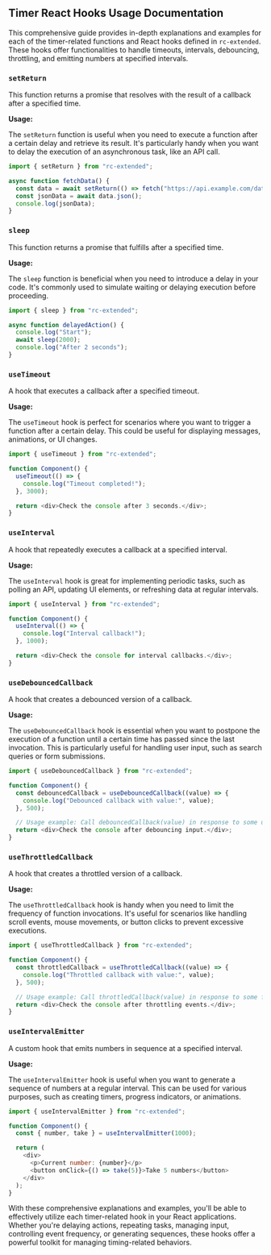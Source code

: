 ## Timer React Hooks Usage Documentation

This comprehensive guide provides in-depth explanations and examples for each of the timer-related functions and React hooks defined in `rc-extended`. These hooks offer functionalities to handle timeouts, intervals, debouncing, throttling, and emitting numbers at specified intervals.

### `setReturn`

This function returns a promise that resolves with the result of a callback after a specified time.

**Usage:**

The `setReturn` function is useful when you need to execute a function after a certain delay and retrieve its result. It's particularly handy when you want to delay the execution of an asynchronous task, like an API call.

```javascript
import { setReturn } from "rc-extended";

async function fetchData() {
  const data = await setReturn(() => fetch("https://api.example.com/data"), 1000);
  const jsonData = await data.json();
  console.log(jsonData);
}
```

### `sleep`

This function returns a promise that fulfills after a specified time.

**Usage:**

The `sleep` function is beneficial when you need to introduce a delay in your code. It's commonly used to simulate waiting or delaying execution before proceeding.

```javascript
import { sleep } from "rc-extended";

async function delayedAction() {
  console.log("Start");
  await sleep(2000);
  console.log("After 2 seconds");
}
```

### `useTimeout`

A hook that executes a callback after a specified timeout.

**Usage:**

The `useTimeout` hook is perfect for scenarios where you want to trigger a function after a certain delay. This could be useful for displaying messages, animations, or UI changes.

```javascript
import { useTimeout } from "rc-extended";

function Component() {
  useTimeout(() => {
    console.log("Timeout completed!");
  }, 3000);

  return <div>Check the console after 3 seconds.</div>;
}
```

### `useInterval`

A hook that repeatedly executes a callback at a specified interval.

**Usage:**

The `useInterval` hook is great for implementing periodic tasks, such as polling an API, updating UI elements, or refreshing data at regular intervals.

```javascript
import { useInterval } from "rc-extended";

function Component() {
  useInterval(() => {
    console.log("Interval callback!");
  }, 1000);

  return <div>Check the console for interval callbacks.</div>;
}
```

### `useDebouncedCallback`

A hook that creates a debounced version of a callback.

**Usage:**

The `useDebouncedCallback` hook is essential when you want to postpone the execution of a function until a certain time has passed since the last invocation. This is particularly useful for handling user input, such as search queries or form submissions.

```javascript
import { useDebouncedCallback } from "rc-extended";

function Component() {
  const debouncedCallback = useDebouncedCallback((value) => {
    console.log("Debounced callback with value:", value);
  }, 500);

  // Usage example: Call debouncedCallback(value) in response to some user input
  return <div>Check the console after debouncing input.</div>;
}
```

### `useThrottledCallback`

A hook that creates a throttled version of a callback.

**Usage:**

The `useThrottledCallback` hook is handy when you need to limit the frequency of function invocations. It's useful for scenarios like handling scroll events, mouse movements, or button clicks to prevent excessive executions.

```javascript
import { useThrottledCallback } from "rc-extended";

function Component() {
  const throttledCallback = useThrottledCallback((value) => {
    console.log("Throttled callback with value:", value);
  }, 500);

  // Usage example: Call throttledCallback(value) in response to some frequent event
  return <div>Check the console after throttling events.</div>;
}
```

### `useIntervalEmitter`

A custom hook that emits numbers in sequence at a specified interval.

**Usage:**

The `useIntervalEmitter` hook is useful when you want to generate a sequence of numbers at a regular interval. This can be used for various purposes, such as creating timers, progress indicators, or animations.

```javascript
import { useIntervalEmitter } from "rc-extended";

function Component() {
  const { number, take } = useIntervalEmitter(1000);

  return (
    <div>
      <p>Current number: {number}</p>
      <button onClick={() => take(5)}>Take 5 numbers</button>
    </div>
  );
}
```

With these comprehensive explanations and examples, you'll be able to effectively utilize each timer-related hook in your React applications. Whether you're delaying actions, repeating tasks, managing input, controlling event frequency, or generating sequences, these hooks offer a powerful toolkit for managing timing-related behaviors.